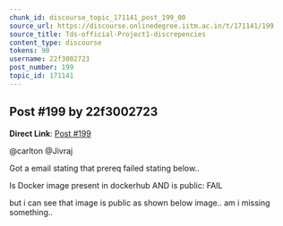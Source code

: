 ```yaml
---
chunk_id: discourse_topic_171141_post_199_00
source_url: https://discourse.onlinedegree.iitm.ac.in/t/171141/199
source_title: Tds-official-Project1-discrepencies
content_type: discourse
tokens: 90
username: 22f3002723
post_number: 199
topic_id: 171141
---
```


## Post #199 by 22f3002723

**Direct Link**: [Post #199](https://discourse.onlinedegree.iitm.ac.in/t/171141/199)

@carlton @Jivraj

Got a email stating that prereq failed stating below..

Is Docker image present in dockerhub AND is public: FAIL

but i can see that image is public as shown below image.. am i missing something..
